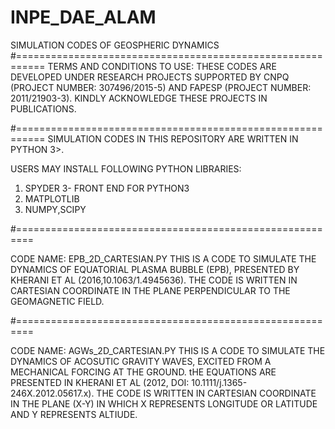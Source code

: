 # INPE_DAE_ALAM

SIMULATION CODES OF GEOSPHERIC DYNAMICS
#===========================================================
TERMS AND CONDITIONS TO USE: THESE CODES ARE DEVELOPED UNDER RESEARCH PROJECTS SUPPORTED BY CNPQ 
(PROJECT NUMBER: 307496/2015-5) AND FAPESP (PROJECT NUMBER: 2011/21903-3). KINDLY ACKNOWLEDGE THESE
PROJECTS IN PUBLICATIONS.

#===========================================================
SIMULATION CODES IN THIS REPOSITORY ARE WRITTEN IN PYTHON 3>.

USERS MAY INSTALL FOLLOWING PYTHON LIBRARIES:
  1. SPYDER 3- FRONT END FOR PYTHON3
  2. MATPLOTLIB
  3. NUMPY,SCIPY

#=========================================================

CODE NAME: EPB_2D_CARTESIAN.PY
THIS IS A CODE TO SIMULATE THE DYNAMICS OF EQUATORIAL PLASMA BUBBLE (EPB), PRESENTED BY KHERANI ET AL (2016,10.1063/1.4945636). THE CODE IS WRITTEN IN CARTESIAN COORDINATE IN THE PLANE PERPENDICULAR TO THE GEOMAGNETIC FIELD. 

#=========================================================

CODE NAME: AGWs_2D_CARTESIAN.PY
THIS IS A CODE TO SIMULATE THE DYNAMICS OF ACOSUTIC GRAVITY WAVES, EXCITED FROM A MECHANICAL FORCING AT THE GROUND. tHE EQUATIONS ARE PRESENTED IN KHERANI ET AL (2012, DOI: 10.1111/j.1365-246X.2012.05617.x). THE CODE IS WRITTEN IN CARTESIAN COORDINATE IN THE PLANE (X-Y) IN WHICH X REPRESENTS LONGITUDE OR LATITUDE AND Y REPRESENTS ALTIUDE. 
